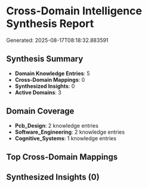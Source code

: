 # Cross-Domain Intelligence Synthesis Report
Generated: 2025-08-17T08:18:32.883591

## Synthesis Summary
- **Domain Knowledge Entries**: 5
- **Cross-Domain Mappings**: 0
- **Synthesized Insights**: 0
- **Active Domains**: 3

## Domain Coverage
- **Pcb_Design**: 2 knowledge entries
- **Software_Engineering**: 2 knowledge entries
- **Cognitive_Systems**: 1 knowledge entries

## Top Cross-Domain Mappings

## Synthesized Insights (0)
